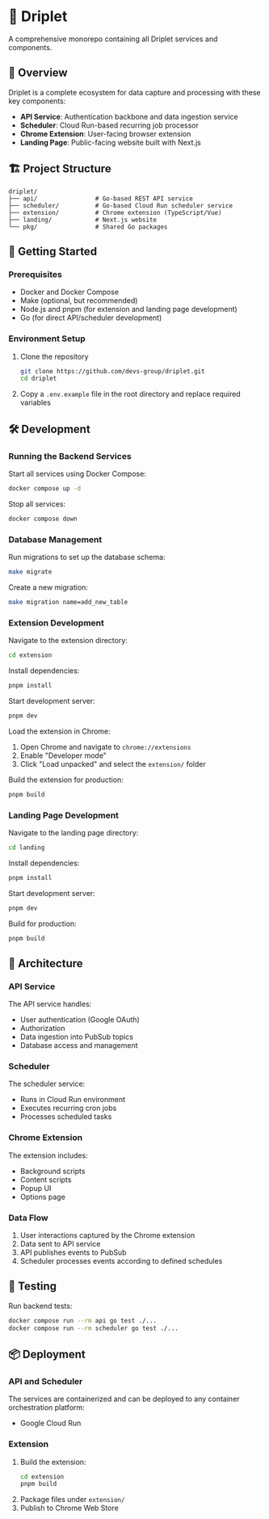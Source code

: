 # 🌊 Driplet

A comprehensive monorepo containing all Driplet services and components.

## 🌟 Overview

Driplet is a complete ecosystem for data capture and processing with these key components:

- **API Service**: Authentication backbone and data ingestion service
- **Scheduler**: Cloud Run-based recurring job processor
- **Chrome Extension**: User-facing browser extension
- **Landing Page**: Public-facing website built with Next.js

## 🏗️ Project Structure

```
driplet/
├── api/                # Go-based REST API service
├── scheduler/          # Go-based Cloud Run scheduler service
├── extension/          # Chrome extension (TypeScript/Vue)
├── landing/            # Next.js website
└── pkg/                # Shared Go packages
```

## 🚀 Getting Started

### Prerequisites

- Docker and Docker Compose
- Make (optional, but recommended)
- Node.js and pnpm (for extension and landing page development)
- Go (for direct API/scheduler development)

### Environment Setup

1. Clone the repository
   ```bash
   git clone https://github.com/devs-group/driplet.git
   cd driplet
   ```

2. Copy a `.env.example` file in the root directory and replace required variables

## 🛠️ Development

### Running the Backend Services

Start all services using Docker Compose:

```bash
docker compose up -d
```

Stop all services:

```bash
docker compose down
```

### Database Management

Run migrations to set up the database schema:

```bash
make migrate
```

Create a new migration:

```bash
make migration name=add_new_table
```

### Extension Development

Navigate to the extension directory:

```bash
cd extension
```

Install dependencies:

```bash
pnpm install
```

Start development server:

```bash
pnpm dev
```

Load the extension in Chrome:
1. Open Chrome and navigate to `chrome://extensions`
2. Enable "Developer mode"
3. Click "Load unpacked" and select the `extension/` folder

Build the extension for production:

```bash
pnpm build
```

### Landing Page Development

Navigate to the landing page directory:

```bash
cd landing
```

Install dependencies:

```bash
pnpm install
```

Start development server:

```bash
pnpm dev
```

Build for production:

```bash
pnpm build
```

## 🧩 Architecture

### API Service

The API service handles:
- User authentication (Google OAuth)
- Authorization
- Data ingestion into PubSub topics
- Database access and management

### Scheduler

The scheduler service:
- Runs in Cloud Run environment
- Executes recurring cron jobs
- Processes scheduled tasks

### Chrome Extension

The extension includes:
- Background scripts
- Content scripts
- Popup UI
- Options page

### Data Flow

1. User interactions captured by the Chrome extension
2. Data sent to API service
3. API publishes events to PubSub
4. Scheduler processes events according to defined schedules

## 🧪 Testing

Run backend tests:

```bash
docker compose run --rm api go test ./...
docker compose run --rm scheduler go test ./...
```

## 📦 Deployment

### API and Scheduler

The services are containerized and can be deployed to any container orchestration platform:
- Google Cloud Run

### Extension

1. Build the extension:
   ```bash
   cd extension
   pnpm build
   ```
2. Package files under `extension/`
3. Publish to Chrome Web Store
